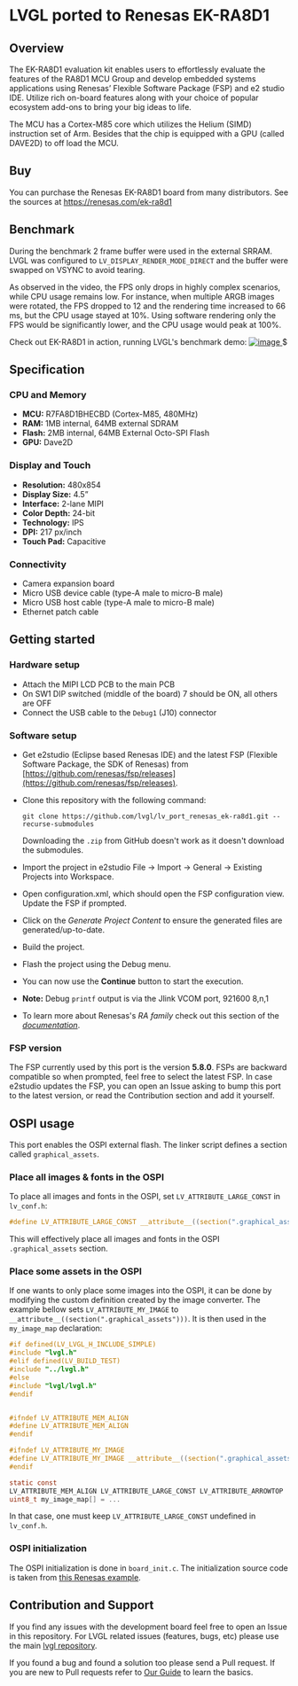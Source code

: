 # LVGL ported to Renesas EK-RA8D1

## Overview

The EK-RA8D1 evaluation kit enables users to effortlessly evaluate the features of the RA8D1 MCU Group and develop embedded systems applications using Renesas’ Flexible Software Package (FSP) and e2 studio IDE. Utilize rich on-board features along with your choice of popular ecosystem add-ons to bring your big ideas to life.

The MCU has a Cortex-M85 core which utilizes the Helium (SIMD) instruction set of Arm. Besides that the chip is equipped with a GPU (called DAVE2D) to off load the MCU.

## Buy

You can purchase the Renesas EK-RA8D1 board from many distributors. See the sources at https://renesas.com/ek-ra8d1

## Benchmark

During the benchmark 2 frame buffer were used in the external SRRAM. LVGL was configured to `LV_DISPLAY_RENDER_MODE_DIRECT` and the buffer were swapped on VSYNC to avoid tearing.

As observed in the video, the FPS only drops in highly complex scenarios, while CPU usage remains low. For instance, when multiple ARGB images were rotated, the FPS dropped to 12 and the rendering time increased to 66 ms, but the CPU usage stayed at 10%. Using software rendering only the FPS would be significantly lower, and the CPU usage would peak at 100%.

Check out EK-RA8D1 in action, running LVGL's benchmark demo:
[![image](https://github.com/lvgl/lv_port_renesas_ek-ra8d1/assets/7599318/7dab86d6-b092-495b-a989-2555118d7570)
](https://www.youtube.com/watch?v=WkJPB8wto_U)$

## Specification

### CPU and Memory
- **MCU:** R7FA8D1BHECBD (Cortex-M85, 480MHz)
- **RAM:** 1MB internal, 64MB external SDRAM
- **Flash:** 2MB internal, 64MB External Octo-SPI Flash
- **GPU:** Dave2D

### Display and Touch
- **Resolution:** 480x854
- **Display Size:** 4.5”
- **Interface:** 2-lane MIPI
- **Color Depth:** 24-bit
- **Technology:** IPS
- **DPI:** 217 px/inch
- **Touch Pad:** Capacitive

### Connectivity
- Camera expansion board
- Micro USB device cable (type-A male to micro-B male)
- Micro USB host cable (type-A male to micro-B male)
- Ethernet patch cable

## Getting started

### Hardware setup
- Attach the MIPI LCD PCB to the main PCB
- On SW1 DIP switched (middle of the board) 7 should be ON, all others are OFF
- Connect the USB cable to the `Debug1` (J10) connector

### Software setup
- Get e2studio (Eclipse based Renesas IDE) and the latest FSP (Flexible Software Package, the SDK of Renesas) from [https://github.com/renesas/fsp/releases](https://github.com/renesas/fsp/releases).
- Clone this repository with the following command:
    ```
    git clone https://github.com/lvgl/lv_port_renesas_ek-ra8d1.git --recurse-submodules
    ```
    Downloading the `.zip` from GitHub doesn't work as it doesn't download the submodules.

- Import the project in e2studio File -> Import -> General -> Existing Projects into Workspace.
- Open configuration.xml, which should open the FSP configuration view. Update the FSP if prompted.
- Click on the *Generate Project Content* to ensure the generated files are generated/up-to-date.
- Build the project.
- Flash the project using the Debug menu.
- You can now use the **Continue** button to start the execution.


- **Note:** Debug  `printf` output is via the Jlink VCOM port, 921600 8,n,1
- To learn more about Renesas's *RA family* check out this section of the [*documentation*](https://docs.lvgl.io/master/integration/chip/renesas.html#get-started-with-the-renesas-ecosystem).


### FSP version
The FSP currently used by this port is the version **5.8.0**. FSPs are backward compatible so when prompted, feel free to select the latest FSP.
In case e2studio updates the FSP, you can open an Issue asking to bump this port to the latest version, or read the Contribution section and add it yourself.


## OSPI usage
This port enables the OSPI external flash. The linker script defines a section called `graphical_assets`.

### Place all images & fonts in the OSPI
To place all images and fonts in the OSPI, set `LV_ATTRIBUTE_LARGE_CONST` in `lv_conf.h`:

``` c
#define LV_ATTRIBUTE_LARGE_CONST __attribute__((section(".graphical_assets")))
```
This will effectively place all images and fonts in the OSPI `.graphical_assets` section.

### Place some assets in the OSPI
If one wants to only place some images into the OSPI, it can be done by modifying the custom definition created by the image converter. The example bellow sets `LV_ATTRIBUTE_MY_IMAGE` to `__attribute__((section(".graphical_assets")))`.
It is then used in the `my_image_map` declaration:

``` c
#if defined(LV_LVGL_H_INCLUDE_SIMPLE)
#include "lvgl.h"
#elif defined(LV_BUILD_TEST)
#include "../lvgl.h"
#else
#include "lvgl/lvgl.h"
#endif


#ifndef LV_ATTRIBUTE_MEM_ALIGN
#define LV_ATTRIBUTE_MEM_ALIGN
#endif

#ifndef LV_ATTRIBUTE_MY_IMAGE
#define LV_ATTRIBUTE_MY_IMAGE __attribute__((section(".graphical_assets")))
#endif

static const
LV_ATTRIBUTE_MEM_ALIGN LV_ATTRIBUTE_LARGE_CONST LV_ATTRIBUTE_ARROWTOP
uint8_t my_image_map[] = ...
```
In that case, one must keep `LV_ATTRIBUTE_LARGE_CONST` undefined in `lv_conf.h`.

### OSPI initialization
The OSPI initialization is done in `board_init.c`. The initialization source code is taken from [this Renesas example](https://github.com/renesas/ra-fsp-examples/tree/master/example_projects/ek_ra8d1/ospi_b/ospi_b_ek_ra8d1_ep).


## Contribution and Support

If you find any issues with the development board feel free to open an Issue in this repository. For LVGL related issues (features, bugs, etc) please use the main [lvgl repository](https://github.com/lvgl/lvgl).

If you found a bug and found a solution too please send a Pull request. If you are new to Pull requests refer to [Our Guide](https://docs.lvgl.io/master/CONTRIBUTING.html#pull-request) to learn the basics.


